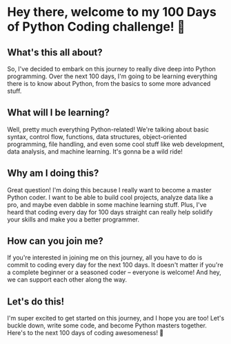 

# Hey there, welcome to my 100 Days of Python Coding challenge! 🐍

## What's this all about?
So, I've decided to embark on this journey to really dive deep into Python programming. Over the next 100 days, I'm going to be learning everything there is to know about Python, from the basics to some more advanced stuff.

## What will I be learning?
Well, pretty much everything Python-related! We're talking about basic syntax, control flow, functions, data structures, object-oriented programming, file handling, and even some cool stuff like web development, data analysis, and machine learning. It's gonna be a wild ride!

## Why am I doing this?
Great question! I'm doing this because I really want to become a master Python coder. I want to be able to build cool projects, analyze data like a pro, and maybe even dabble in some machine learning stuff. Plus, I've heard that coding every day for 100 days straight can really help solidify your skills and make you a better programmer.

## How can you join me?
If you're interested in joining me on this journey, all you have to do is commit to coding every day for the next 100 days. It doesn't matter if you're a complete beginner or a seasoned coder – everyone is welcome! And hey, we can support each other along the way.

## Let's do this!
I'm super excited to get started on this journey, and I hope you are too! Let's buckle down, write some code, and become Python masters together. Here's to the next 100 days of coding awesomeness! 🚀
